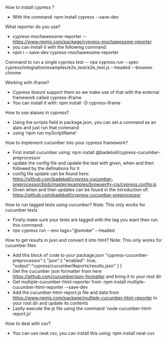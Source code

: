 How to install cypress ?
- With the command: npm install cypress --save-dev 

What reporter do you use?
- cypress-mochawesome-reporter -- https://www.npmjs.com/package/cypress-mochawesome-reporter
- you can install it with the following command: 
- npm i --save-dev cypress-mochawesome-reporter

Command to run a single cypress test
-- npx cypress run --spec cypress/integration/examples/e2e_test/e2e_test.js --headed --browser chrome

Working with iframe?
- Cypress doesnt support them so we make use of that with the external framework called cypress-iframe
- You can install it with: npm install -D cypress-iframe

How to use alaises in cypress?
- Using the scripts field in package.json, you can set a command as an alais and just run that command
- using 'npm run myScriptName'

How to implement cucumber into your cypress framework?
- First install cucumber using: npm install @badeball/cypress-cucumber-preprocessor
- update the config file and update the test with given, when and then followed by the definations for it
- config file update can be found here: https://github.com/badeball/cypress-cucumber-preprocessor/blob/master/examples/browserify-cjs/cypress.config.js
- Given when and then updates can be found in the introduction of: https://github.com/badeball/cypress-cucumber-preprocessor

How to run tagged tests using cucumber? Note: This only works for cucumber tests
- Firstly make sure your tests are tagged with the tag you want then run this command:
- npx cypress run --env tags="@smoke" --headed

How to get results in json and convert it into html? Note: This only works for cucumber files
- Add this block of code to your package.json
  "cypress-cucumber-preprocessor":{
    "json":{
      "enabled": true,
      "output":"cypress/cucumberReports/results.json"
    }
  }
- Get the cucumber json formatter from here https://github.com/cucumber/json-formatter and bring it 
to your root dir
- Get multiple-cucumber-html-reporter from: npm install multiple-cucumber-html-reporter --save-dev
- Add the cucumber-html-report.js file and data from https://www.npmjs.com/package/multiple-cucumber-html-reporter to your root dir and update its contents
- Lastly execute the js file using the command 'node cucumber-html-report.js'

How to deal with csv?
- You can use neat csv, you can install this using: npm install neat-csv
